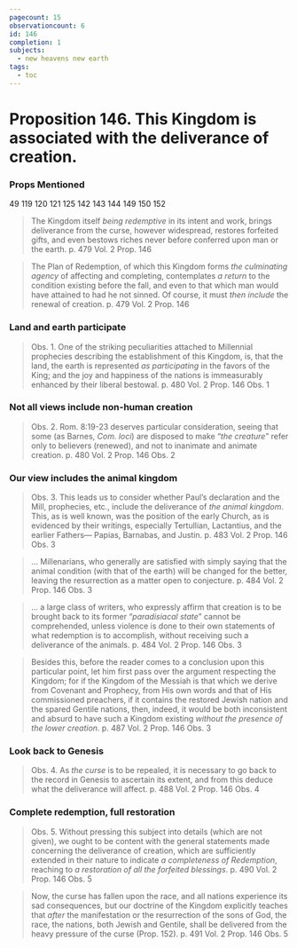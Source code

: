 ```yaml
---
pagecount: 15
observationcount: 6
id: 146
completion: 1
subjects:
  - new heavens new earth
tags:
  - toc
---
```

# Proposition 146. This Kingdom is associated with the deliverance of creation.

### Props Mentioned
49 119 120 121 125 142 143 144 149 150 152

>The Kingdom itself *being redemptive* in its intent and work, brings deliverance from the curse, however widespread, restores forfeited gifts, and even bestows riches never before conferred upon man or the earth.
>p. 479 Vol. 2 Prop. 146 

>The Plan of Redemption, of which this Kingdom forms *the culminating agency* of affecting and completing, contemplates *a return* to the condition existing before the fall, and even to that which man would have attained to had he not sinned. Of course, it must *then include* the renewal of creation.
>p. 479 Vol. 2 Prop. 146 
### Land and earth participate
>Obs. 1. One of the striking peculiarities attached to Millennial prophecies describing the establishment of this Kingdom, is, that the land, the earth is represented *as participating* in the favors of the King; and the joy and happiness of the nations is immeasurably enhanced by their liberal bestowal.
>p. 480 Vol. 2 Prop. 146 Obs. 1
### Not all views include non-human creation
 >Obs. 2. Rom. 8:19-23 deserves particular consideration, seeing that some (as Barnes, *Com. loci*) are disposed to make “*the creature*” refer only to believers (renewed), and not to inanimate and animate creation.
 >p. 480 Vol. 2 Prop. 146 Obs. 2
### Our view includes the animal kingdom
>Obs. 3. This leads us to consider whether Paul’s declaration and the Mill, prophecies, etc., include the deliverance of *the animal kingdom*. This, as is well known, was the position of the early Church, as is evidenced by their writings, especially Tertullian, Lactantius, and the earlier Fathers— Papias, Barnabas, and Justin.
>p. 483 Vol. 2 Prop. 146 Obs. 3

>... Millenarians, who generally are satisfied with simply saying that the animal condition (with that of the earth) will be changed for the better, leaving the resurrection as a matter open to conjecture.
>p. 484 Vol. 2 Prop. 146 Obs. 3

>... a large class of writers, who expressly affirm that creation is to be brought back to its former “*paradisiacal state*” cannot be comprehended, unless violence is done to their own statements of what redemption is to accomplish, without receiving such a deliverance of the animals.
>p. 484 Vol. 2 Prop. 146 Obs. 3

>Besides this, before the reader comes to a conclusion upon this particular point, let him first pass over the argument respecting the Kingdom; for if the Kingdom of the Messiah is that which we derive from Covenant and Prophecy, from His own words and that of His commissioned preachers, if it contains the restored Jewish nation and the spared Gentile nations, then, indeed, it would be both inconsistent and absurd to have such a Kingdom existing *without the presence of the lower creation*.
>p. 487 Vol. 2 Prop. 146 Obs. 3
### Look back to Genesis
>Obs. 4. As *the curse* is to be repealed, it is necessary to go back to the record in Genesis to ascertain its extent, and from this deduce what the deliverance will affect.
>p. 488 Vol. 2 Prop. 146 Obs. 4
### Complete redemption, full restoration
>Obs. 5. Without pressing this subject into details (which are not given), we ought to be content with the general statements made concerning the deliverance of creation, which are sufficiently extended in their nature to indicate *a completeness of Redemption*, reaching to *a restoration of all the forfeited blessings*.
>p. 490 Vol. 2 Prop. 146 Obs. 5

>Now, the curse has fallen upon the race, and all nations experience its sad consequences, but our doctrine of the Kingdom explicitly teaches that *after* the manifestation or the resurrection of the sons of God, the race, the nations, both Jewish and Gentile, shall be delivered from the heavy pressure of the curse (Prop. 152).
>p. 491 Vol. 2 Prop. 146 Obs. 5





